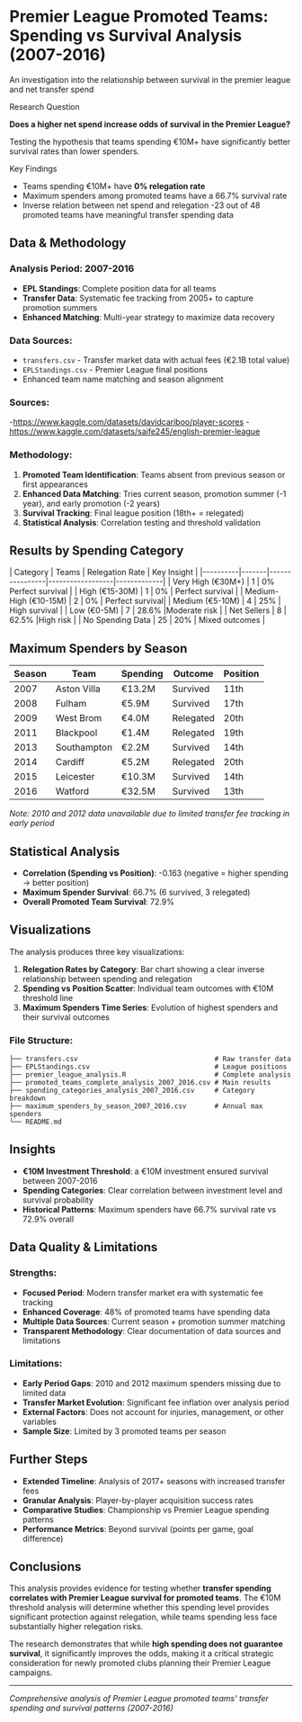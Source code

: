 # Premier League Promoted Teams: Spending vs Survival Analysis (2007-2016)

An investigation into the relationship between survival in the premier league and net transfer spend 

Research Question

**Does a higher net spend increase odds of survival in the Premier League?**
	
Testing the hypothesis that teams spending €10M+ have significantly better survival rates than lower spenders.

Key Findings

- Teams spending €10M+ have **0% relegation rate** 
- Maximum spenders among promoted teams have a 66.7% survival rate  
- Inverse relation between net spend and relegation 
-23 out of 48 promoted teams have meaningful transfer spending data

## Data & Methodology

### Analysis Period: 2007-2016
- **EPL Standings**: Complete position data for all teams
- **Transfer Data**: Systematic fee tracking from 2005+ to capture promotion summers
- **Enhanced Matching**: Multi-year strategy to maximize data recovery

### Data Sources:
- `transfers.csv` - Transfer market data with actual fees (€2.1B total value)
- `EPLStandings.csv` - Premier League final positions
- Enhanced team name matching and season alignment

### Sources:
-https://www.kaggle.com/datasets/davidcariboo/player-scores
-https://www.kaggle.com/datasets/saife245/english-premier-league 

### Methodology:
1. **Promoted Team Identification**: Teams absent from previous season or first appearances
2. **Enhanced Data Matching**: Tries current season, promotion summer (-1 year), and early promotion (-2 years)
4. **Survival Tracking**: Final league position (18th+ = relegated)
5. **Statistical Analysis**: Correlation testing and threshold validation

## Results by Spending Category

| Category | Teams | Relegation Rate | Key Insight |
|----------|-------|----------------|------------------|-------------|
| Very High (€30M+) | 1 | 0%  Perfect survival |
| High (€15-30M) | 1 | 0% | Perfect survival |
| Medium-High (€10-15M) | 2 | 0% | Perfect survival|
| Medium (€5-10M) | 4 | 25% | High survival |
| Low (€0-5M) | 7 | 28.6% |Moderate risk |
| Net Sellers | 8 | 62.5% |High risk |
| No Spending Data | 25 | 20% | Mixed outcomes |

## Maximum Spenders by Season

| Season | Team | Spending | Outcome | Position |
|--------|------|----------|---------|----------|
| 2007 | Aston Villa | €13.2M | Survived | 11th |
| 2008 | Fulham | €5.9M | Survived | 17th |
| 2009 | West Brom | €4.0M | Relegated | 20th |
| 2011 | Blackpool | €1.4M | Relegated | 19th |
| 2013 | Southampton | €2.2M | Survived | 14th |
| 2014 | Cardiff | €5.2M | Relegated | 20th |
| 2015 | Leicester | €10.3M | Survived | 14th |
| 2016 | Watford | €32.5M | Survived | 13th |

*Note: 2010 and 2012 data unavailable due to limited transfer fee tracking in early period*

## Statistical Analysis

- **Correlation (Spending vs Position)**: -0.163 (negative = higher spending → better position)
- **Maximum Spender Survival**: 66.7% (6 survived, 3 relegated)
- **Overall Promoted Team Survival**: 72.9%

## Visualizations

The analysis produces three key visualizations:

1. **Relegation Rates by Category**: Bar chart showing a clear inverse relationship between spending and relegation
2. **Spending vs Position Scatter**: Individual team outcomes with €10M threshold line  
3. **Maximum Spenders Time Series**: Evolution of highest spenders and their survival outcomes


### File Structure:
```
├── transfers.csv                                  # Raw transfer data  
├── EPLStandings.csv                               # League positions
├── premier_league_analysis.R                      # Complete analysis
├── promoted_teams_complete_analysis_2007_2016.csv # Main results
├── spending_categories_analysis_2007_2016.csv     # Category breakdown
├── maximum_spenders_by_season_2007_2016.csv       # Annual max spenders
└── README.md
```

##  Insights

- **€10M Investment Threshold**: a €10M investment ensured survival between 2007-2016
- **Spending Categories**: Clear correlation between investment level and survival probability
- **Historical Patterns**: Maximum spenders have 66.7% survival rate vs 72.9% overall


## Data Quality & Limitations

### Strengths:
- **Focused Period**: Modern transfer market era with systematic fee tracking
- **Enhanced Coverage**: 48% of promoted teams have spending data
- **Multiple Data Sources**: Current season + promotion summer matching
- **Transparent Methodology**: Clear documentation of data sources and limitations

### Limitations:
- **Early Period Gaps**: 2010 and 2012 maximum spenders missing due to limited data
- **Transfer Market Evolution**: Significant fee inflation over analysis period  
- **External Factors**: Does not account for injuries, management, or other variables
- **Sample Size**: Limited by 3 promoted teams per season



##  Further Steps

- **Extended Timeline**: Analysis of 2017+ seasons with increased transfer fees
- **Granular Analysis**: Player-by-player acquisition success rates  
- **Comparative Studies**: Championship vs Premier League spending patterns
- **Performance Metrics**: Beyond survival (points per game, goal difference)

## Conclusions

This analysis provides evidence for testing whether **transfer spending correlates with Premier League survival for promoted teams**. The €10M threshold analysis will determine whether this spending level provides significant protection against relegation, while teams spending less face substantially higher relegation risks.

The research demonstrates that while **high spending does not guarantee survival**, it significantly improves the odds, making it a critical strategic consideration for newly promoted clubs planning their Premier League campaigns.

---

*Comprehensive analysis of Premier League promoted teams' transfer spending and survival patterns (2007-2016)*